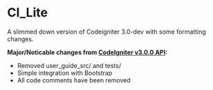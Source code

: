 CI_Lite
=======

A slimmed down version of Codeigniter 3.0-dev with some formatting changes.

**Major/Noticable changes from [CodeIgniter v3.0.0 API](https://github.com/EllisLab/CodeIgniter):**

- Removed user_guide_src/ and tests/
- Simple integration with Bootstrap
- All code comments have been removed